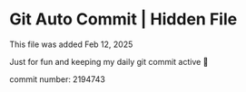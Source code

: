 # Git Auto Commit | Hidden File

This file was added Feb 12, 2025

Just for fun and keeping my daily git commit active 🤪

commit number: 2194743
